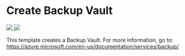 # Create Backup Vault

<a href="https://portal.azure.com/#create/Microsoft.Template/uri/https%3A%2F%2Fraw.githubusercontent.com%2FAzure%2Fazure-quickstart-templates%2Fmaster%2F101-backup-vault-create%2Fazuredeploy.json" target="_blank">
    <img src="http://azuredeploy.net/deploybutton.png"/>
</a>
<a href="http://armviz.io/#/?load=https%3A%2F%2Fraw.githubusercontent.com%2FAzure%2Fazure-quickstart-templates%2Fmaster%2F101-backup-vault-create%2Fazuredeploy.json" target="_blank">
    <img src="http://armviz.io/visualizebutton.png"/>
</a>

This template creates a Backup Vault. For more information, go to: https://azure.microsoft.com/en-us/documentation/services/backup/
